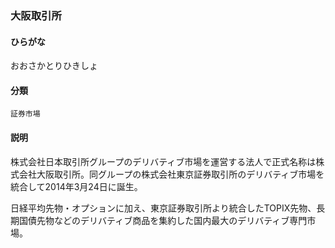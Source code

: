 <div style="display:none;">

## [あ行](securities-terms?id=あ行)

</div>

### 大阪取引所

#### ひらがな

おおさかとりひきしょ

#### 分類

`証券市場`

#### 説明

株式会社日本取引所グループのデリバティブ市場を運営する法人で正式名称は株式会社大阪取引所。同グループの株式会社東京証券取引所のデリバティブ市場を統合して2014年3月24日に誕生。
 
日経平均先物・オプションに加え、東京証券取引所より統合したTOPIX先物、長期国債先物などのデリバティブ商品を集約した国内最大のデリバティブ専門市場。

<div style="display:none;">

## [か行](securities-terms?id=か行)
## [さ行](securities-terms?id=さ行)
## [た行](securities-terms?id=た行)
## [な行](securities-terms?id=な行)
## [は行](securities-terms?id=は行)
## [ま行](securities-terms?id=ま行)
## [や行](securities-terms?id=や行)
## [ら行](securities-terms?id=ら行)
## [わ行](securities-terms?id=わ行)
## [英数字・記号](securities-terms?id=英数字・記号)

</div>

